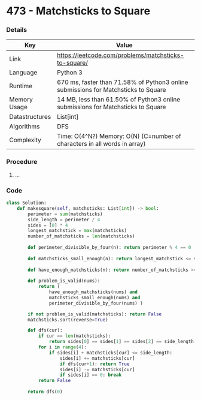 # 473 - Matchsticks to Square

### Details

| Key | Value |
| --- | ----- |
| Link | https://leetcode.com/problems/matchsticks-to-square/
| Language | Python 3
| Runtime | 670 ms, faster than 71.58% of Python3 online submissions for Matchsticks to Square
| Memory Usage | 14 MB, less than 61.50% of Python3 online submissions for Matchsticks to Square
| Datastructures | List[int]
| Algorithms | DFS
| Complexity | Time: O(4^N?) Memory: O(N) (C=number of characters in all words in array)

### Procedure

1. ...

### Code

```python
class Solution:
    def makesquare(self, matchsticks: List[int]) -> bool:
        perimeter = sum(matchsticks)
        side_length = perimeter / 4
        sides = [0] * 4
        longest_matchstick = max(matchsticks)
        number_of_matchsticks = len(matchsticks)
        
        def perimeter_divisible_by_four(n): return perimeter % 4 == 0
        
        def matchsticks_small_enough(n): return longest_matchstick <= side_length
        
        def have_enough_matchsticks(n): return number_of_matchsticks >= 4
        
        def problem_is_valid(nums):
            return (
                have_enough_matchsticks(nums) and
                matchsticks_small_enough(nums) and
                perimeter_divisible_by_four(nums) )

        if not problem_is_valid(matchsticks): return False
        matchsticks.sort(reverse=True)

        def dfs(cur):
            if cur == len(matchsticks):
                return sides[0] == sides[1] == sides[2] == side_length
            for i in range(4):
                if sides[i] + matchsticks[cur] <= side_length:
                    sides[i] += matchsticks[cur]
                    if dfs(cur+1): return True
                    sides[i] -= matchsticks[cur]
                    if sides[i] == 0: break
            return False
        
        return dfs(0)
```
